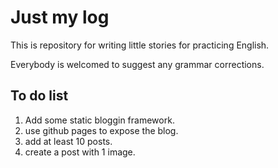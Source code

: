 # Just my log

This is repository for writing little stories for practicing English.

Everybody is welcomed to suggest any grammar corrections.

## To do list
1. Add some static bloggin framework.
2. use github pages to expose the blog.
3. add at least 10 posts.
4. create a post with 1 image.
